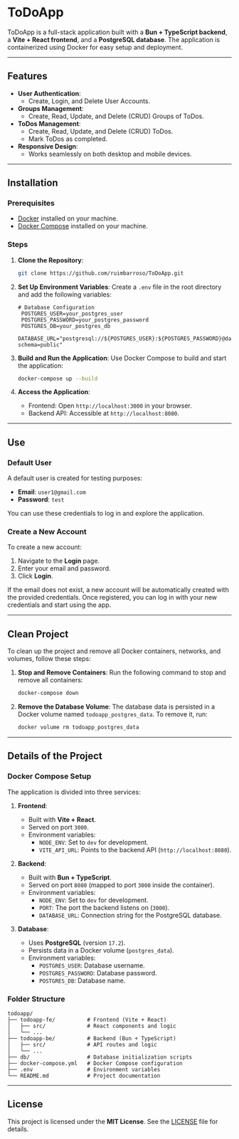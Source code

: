 # ToDoApp

ToDoApp is a full-stack application built with a **Bun + TypeScript backend**, a **Vite + React frontend**, and a **PostgreSQL database**. The application is containerized using Docker for easy setup and deployment.

---

## Features

- **User Authentication**:
  - Create, Login, and Delete User Accounts.
- **Groups Management**:
  - Create, Read, Update, and Delete (CRUD) Groups of ToDos.
- **ToDos Management**:
  - Create, Read, Update, and Delete (CRUD) ToDos.
  - Mark ToDos as completed.
- **Responsive Design**:
  - Works seamlessly on both desktop and mobile devices.

---

## Installation

### Prerequisites

- [Docker](https://www.docker.com/get-started) installed on your machine.
- [Docker Compose](https://docs.docker.com/compose/install/) installed on your machine.

### Steps

1. **Clone the Repository**:
   ```bash
   git clone https://github.com/ruimbarroso/ToDoApp.git
   ```

2. **Set Up Environment Variables**:
   Create a `.env` file in the root directory and add the following variables:
   ```env
   # Database Configuration
    POSTGRES_USER=your_postgres_user
    POSTGRES_PASSWORD=your_postgres_password
    POSTGRES_DB=your_postgres_db
    DATABASE_URL="postgresql://${POSTGRES_USER}:${POSTGRES_PASSWORD}@database:5432/${POSTGRES_DB}?schema=public"
   ```

3. **Build and Run the Application**:
   Use Docker Compose to build and start the application:
   ```bash
   docker-compose up --build
   ```

4. **Access the Application**:
   - Frontend: Open `http://localhost:3000` in your browser.
   - Backend API: Accessible at `http://localhost:8080`.

---

## Use

### Default User
A default user is created for testing purposes:
- **Email**: `user1@gmail.com`
- **Password**: `test`

You can use these credentials to log in and explore the application.

### Create a New Account
To create a new account:
1. Navigate to the **Login** page.
2. Enter your email and password.
3. Click **Login**.

If the email does not exist, a new account will be automatically created with the provided credentials. Once registered, you can log in with your new credentials and start using the app.

---

## Clean Project

To clean up the project and remove all Docker containers, networks, and volumes, follow these steps:

1. **Stop and Remove Containers**:
   Run the following command to stop and remove all containers:
   ```bash
   docker-compose down
   ```

2. **Remove the Database Volume**:
   The database data is persisted in a Docker volume named `todoapp_postgres_data`. To remove it, run:
   ```bash
   docker volume rm todoapp_postgres_data
   ```
   
---

## Details of the Project

### Docker Compose Setup

The application is divided into three services:

1. **Frontend**:
   - Built with **Vite + React**.
   - Served on port `3000`.
   - Environment variables:
     - `NODE_ENV`: Set to `dev` for development.
     - `VITE_API_URL`: Points to the backend API (`http://localhost:8080`).

2. **Backend**:
   - Built with **Bun + TypeScript**.
   - Served on port `8080` (mapped to port `3000` inside the container).
   - Environment variables:
     - `NODE_ENV`: Set to `dev` for development.
     - `PORT`: The port the backend listens on (`3000`).
     - `DATABASE_URL`: Connection string for the PostgreSQL database.

3. **Database**:
   - Uses **PostgreSQL** (version `17.2`).
   - Persists data in a Docker volume (`postgres_data`).
   - Environment variables:
     - `POSTGRES_USER`: Database username.
     - `POSTGRES_PASSWORD`: Database password.
     - `POSTGRES_DB`: Database name.

### Folder Structure

```
todoapp/
├── todoapp-fe/          # Frontend (Vite + React)
│   ├── src/             # React components and logic
│   └── ...
├── todoapp-be/          # Backend (Bun + TypeScript)
│   ├── src/             # API routes and logic
│   └── ...
├── db/                  # Database initialization scripts
├── docker-compose.yml   # Docker Compose configuration
├── .env                 # Environment variables
└── README.md            # Project documentation
```

---

## License

This project is licensed under the **MIT License**. See the [LICENSE](LICENSE) file for details.